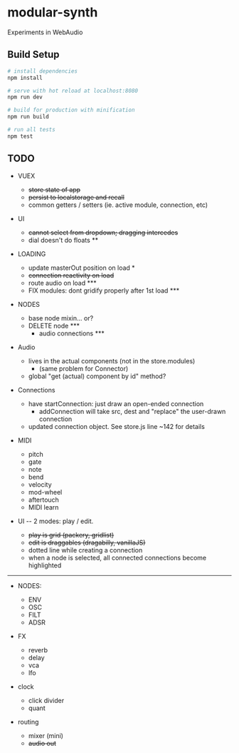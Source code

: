 # modular-synth

Experiments in WebAudio

## Build Setup

``` bash
# install dependencies
npm install

# serve with hot reload at localhost:8080
npm run dev

# build for production with minification
npm run build

# run all tests
npm test
```


## TODO

- VUEX
  - ~~store state of app~~
  - ~~persist to localstorage and recall~~
  - common getters / setters (ie. active module, connection, etc)


- UI
  - ~~cannot select from dropdown; dragging intercedes~~
  - dial doesn't do floats **


- LOADING
  - update masterOut position on load *
  - ~~connection reactivity on load~~
  - route audio on load ***
  - FIX modules: dont gridify properly after 1st load ***


- NODES
  - base node mixin... or?
  - DELETE node ***
    - audio connections ***


- Audio
  - lives in the actual components (not in the store.modules)
    - (same problem for Connector)
  - global "get (actual) component by id" method?


- Connections
  - have startConnection: just draw an open-ended connection
    - addConnection will take src, dest and "replace" the user-drawn connection
  - updated connection object. See store.js line ~142 for details


- MIDI
  - pitch
  - gate
  - note
  - bend
  - velocity
  - mod-wheel
  - aftertouch
  - MIDI learn


- UI -- 2 modes: play / edit.
  - ~~play is grid (packery, gridlist)~~
  - ~~edit is draggables (dragabilly, vanillaJS)~~
  - dotted line while creating a connection
  - when a node is selected, all connected connections become highlighted


----------------------------------------------------------------


- NODES:
  - ENV
  - OSC
  - FILT
  - ADSR


- FX
  - reverb
  - delay
  - vca
  - lfo


- clock
  - click divider
  - quant


- routing
  - mixer (mini)
  - ~~audio out~~
